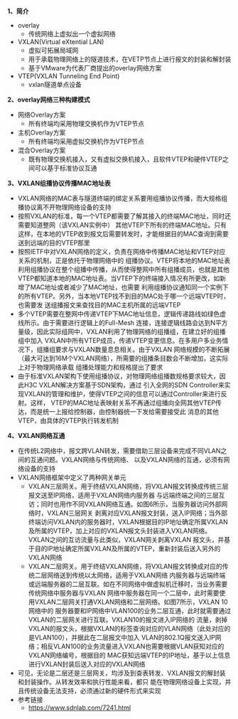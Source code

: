 **1、简介**
- overlay
  - 传统网络上虚拟出一个虚拟网络
- VXLAN(Virtual eXtential LAN)
  - 虚拟可拓展局域网
  - 用于承载物理网络上的隧道技术，在VETP节点上进行报文的封装和解封装
  - 基于VMware为代表厂商提出的overlay网络方案
- VTEP(VXLAN Tunneling End Point) 
  - vxlan隧道单点设备

**2、overlay网络三种构建模式**
- 网络Overlay方案
  - 所有终端均采用物理交换机作为VTEP节点
- 主机Overlay方案
  - 所有终端均采用虚拟交换机作为VTEP节点
- 混合Overlay方案
  - 既有物理交换机接入，又有虚拟交换机接入，且软件VTEP和硬件VTEP之间可以基于标准协议互通

**3、VXLAN组播协议传播MAC地址表**
- VXLAN网络的MAC表与隧道终端的绑定关系要用组播协议传播，而大规格组播协议离不开物理网络设备的支持
- 按照VXLAN的标准，每一个VTEP都需要了解其接入的终端MAC地址，同时还需要知道整网（该VXLAN实例中）
其他VTEP下所有的终端MAC地址。只有这样，在本地的VTEP收到报文后需要转发时，才能根据目的MAC查询到需要
送到远端的目的VTEP那里
- 按照IETF中对VXLAN网络的定义，负责在网络中传播MAC地址和VTEP对应关系的机制，正是依托于物理网络中的
组播协议。VTEP将本地的MAC地址表利用组播协议在整个组播中传播，从而使得整网中所有组播成员，也就是其他
VTEP都知道本地的MAC地址表。当VTEP下的终端接入情况有所更改，如新增了MAC地址或者减少了MAC地址，也需要
利用组播协议通知同一个实例下的所有VTEP。另外，当本地VTEP找不到目的MAC处于哪一个远端VTEP时，也需要发
送组播报文来查找目的MAC主机所属的远端VTEP
- 多个VTEP需要在整网中传递VTEP下MAC地址信息，逻辑传递路线如绿色虚线所示。由于需要进行逻辑上的Full-Mesh
连接，连接逻辑线路会达到N平方量级，因此实际组网中，VXLAN利用了物理网络的组播组，在建立好的组播组中加入
VXLAN中所有VTEP成员，传递VTEP变更信息。在多用户多业务情况下，组播组要求与VXLAN数量息息相关。由于VXLAN
网络规模的不断拓展（最大可达到16M个VXLAN网络），所需要的组播条目数会不断增加，这实际上对于物理网络承载
组播处理能力和规格提出了要求
- 由于标准VXLAN架构下使用组播协议，对物理网络组播数规格要求较大，因此H3C VXLAN解决方案基于SDN架构，通过
引入全网的SDN Controller来实现VXLAN的管理和维护，使得VTEP之间的信息可以通过Controller来进行反射。这样，
VTEP的MAC地址表映射关系不再通过组播向全网其他VTEP传达，而是统一上报给控制器，由控制器统一下发给需要接受此
消息的其他VTEP，由具体的VTEP执行转发机制

**4、VXLAN网络互通**
- 在传统L2网络中，报文跨VLAN转发，需要借助三层设备来完成不同VLAN之间的互通问题。VXLAN网络与传统网络、
以及VXLAN网络的互通，必须有网络设备的支持
- VXLAN网络框架中定义了两种网关单元
  - VXLAN三层网关。用于终结VXLAN网络，将VXLAN报文转换成传统三层报文送至IP网络，适用于VXLAN网络内服务器
  与远端终端之间的三层互访；同时也用作不同VXLAN网络互通。如图6所示，当服务器访问外部网络时，VXLAN三层网关
  剥离对应VXLAN报文封装，送入IP网络；当外部终端访问VXLAN内的服务器时，VXLAN根据目的IP地址确定所属VXLAN
  及所属的VTEP，加上对应的VXLAN报文头封装进入VXLAN网络。VXLAN之间的互访流量与此类似，VXLAN网关剥离VXLAN
  报文头，并基于目的IP地址确定所属VXLAN及所属的VTEP，重新封装后送入另外的VXLAN网络
  - VXLAN二层网关。用于终结VXLAN网络，将VXLAN报文转换成对应的传统二层网络送到传统以太网络，适用于VXLAN网络
  内服务器与远端终端或远端服务器的二层互联。如在不同网络中做虚拟机迁移时，当业务需要传统网络中服务器与VXLAN
  网络中服务器在同一个二层中，此时需要使用VXLAN二层网关打通VXLAN网络和二层网络。如图7所示，VXLAN 10网络中的
  服务器要和IP网络中VLAN100的业务二层互通，此时就需要通过VXLAN的二层网关进行互联。VXLAN10的报文进入IP网络的
  流量，剥掉VXLAN的报文头，根据VXLAN的标签查询对应的VLAN网络（此处对应的是VLAN100），并据此在二层报文中加入
  VLAN的802.1Q报文送入IP网络；相反VLAN100的业务流量进入VXLAN也需要根据VLAN获知对应的VXLAN网络编号，根据目的
  MAC获知远端VTEP的IP地址，基于以上信息进行VXLAN封装后送入对应的VXLAN网络
- 可见，无论是二层还是三层网关，均涉及到查表转发、VXLAN报文的解封装和封装操作。从转发效率和执行性能来看，都只
能在物理网络设备上实现，并且传统设备无法支持，必须通过新的硬件形式来实现
- 参考链接
  - https://www.sdnlab.com/7241.html
